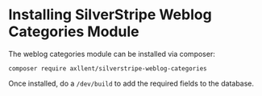 # Installing SilverStripe Weblog Categories Module

The weblog categories module can be installed via composer:

```
composer require axllent/silverstripe-weblog-categories
```

Once installed, do a `/dev/build` to add the required fields to the database.
